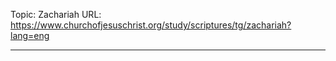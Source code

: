 Topic: Zachariah
URL: https://www.churchofjesuschrist.org/study/scriptures/tg/zachariah?lang=eng

---

